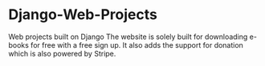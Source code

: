 # Django-Web-Projects
Web projects built on Django
The website is solely built for downloading e-books for free with a free sign up. It also adds the support for donation which is also powered by Stripe.
